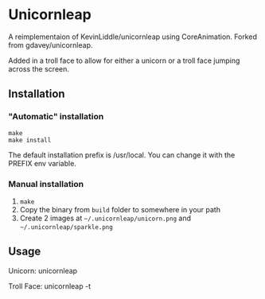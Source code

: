 Unicornleap
===========

A reimplementaion of KevinLiddle/unicornleap using CoreAnimation. Forked from gdavey/unicornleap.

Added in a troll face to allow for either a unicorn or a troll face jumping across the screen.

Installation
------------

### "Automatic" installation

    make
    make install

The default installation prefix is /usr/local. You can change it with
the PREFIX env variable.

### Manual installation

1. `make`
2.  Copy the binary from `build` folder to somewhere in your path
3.  Create 2 images at `~/.unicornleap/unicorn.png` and `~/.unicornleap/sparkle.png`


Usage
-----

Unicorn:
    unicornleap
    
Troll Face:
    unicornleap -t
